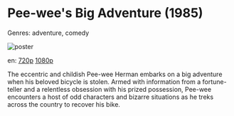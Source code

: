 # Pee-wee's Big Adventure (1985)

Genres: adventure, comedy

![poster](http://image.tmdb.org/t/p/w500/fg6E0mZs6qCiyEAYdChR6xQ0Yz0.jpg)

en:
  [720p](magnet:?xt=urn:btih:23F2A44D135F1ECF57F480FE79CBC55083816DE6&tr=udp://glotorrents.pw:6969/announce&tr=udp://tracker.opentrackr.org:1337/announce&tr=udp://torrent.gresille.org:80/announce&tr=udp://tracker.openbittorrent.com:80&tr=udp://tracker.coppersurfer.tk:6969&tr=udp://tracker.leechers-paradise.org:6969&tr=udp://p4p.arenabg.ch:1337&tr=udp://tracker.internetwarriors.net:1337)
  [1080p](magnet:?xt=urn:btih:5B95FAB4997B179B34923DECDA771E8887407081&tr=udp://glotorrents.pw:6969/announce&tr=udp://tracker.opentrackr.org:1337/announce&tr=udp://torrent.gresille.org:80/announce&tr=udp://tracker.openbittorrent.com:80&tr=udp://tracker.coppersurfer.tk:6969&tr=udp://tracker.leechers-paradise.org:6969&tr=udp://p4p.arenabg.ch:1337&tr=udp://tracker.internetwarriors.net:1337)
  


The eccentric and childish Pee-wee Herman embarks on a big adventure when his beloved bicycle is stolen. Armed with information from a fortune-teller and a relentless obsession with his prized possession, Pee-wee encounters a host of odd characters and bizarre situations as he treks across the country to recover his bike.